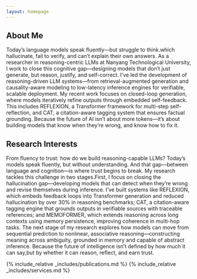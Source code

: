 ```yaml
---
layout: homepage
---
```

## About Me
Today’s language models speak fluently—but struggle to think.which hallucinate, fail to verify, and can’t explain their own answers.
As a researcher in reasoning-centric LLMs at Nanyang Technological University, I work to close this cognitive gap—designing models that don’t just generate, but reason, justify, and self-correct.
 I’ve led the development of reasoning-driven LLM systems—from retrieval-augmented generation and causality-aware modeling to low-latency inference engines for verifiable, scalable deployment.
My recent work focuses on closed-loop generation, where models iteratively refine outputs through embedded self-feedback.
This includes REFLEXION, a Transformer framework for multi-step self-reflection, and CAT, a citation-aware tagging system that ensures factual grounding.
Because the future of AI isn’t about more tokens—it’s about building models that know when they’re wrong, and know how to fix it.
## Research Interests
From fluency to trust: how do we build reasoning-capable LLMs?
Today’s models speak fluently, but without understanding. And that gap—between language and cognition—is where trust begins to break.
My research tackles this challenge in two stages.First, I focus on closing the hallucination gap—developing models that can detect when they’re wrong and revise themselves during inference. I’ve built systems like REFLEXION, which embeds feedback loops into Transformer generation and reduced hallucination by over 30% in reasoning benchmarks; CAT, a citation-aware tagging engine that grounds outputs in verifiable sources with traceable references; and MEMOFORMER, which extends reasoning across long contexts using memory persistence, improving coherence in multi-hop tasks.
The next stage of my research explores how models can move from sequential prediction to nonlinear, associative reasoning—constructing meaning across ambiguity, grounded in memory and capable of abstract inference.
Because the future of intelligence isn’t defined by how much it can say,but by whether it can reason, reflect, and earn trust.

{% include_relative _includes/publications.md %}
{% include_relative _includes/services.md %}
